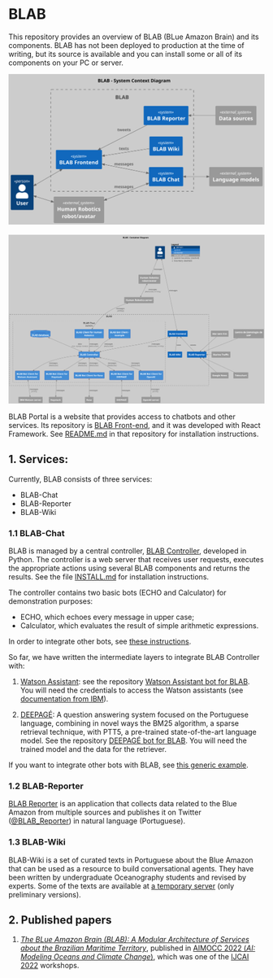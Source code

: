 # BLAB

This repository provides an overview of BLAB (BLue Amazon Brain) and its components. BLAB has not been deployed to
production at the time of writing, but its source is available and you can install some or all of its components on your
PC or server.



<img src="diagrams/plantuml/svg/1_system_context.svg" />
<br /><br />
<img src="diagrams/plantuml/svg/2_container_diagram.svg" />



BLAB Portal is a website that provides access to chatbots and other services. Its repository
is [BLAB Front-end](../../../blab-frontend), and it was developed with React Framework.
See [README.md](../../../blab-frontend/blob/main/README.md) in that repository for installation instructions.

## 1. Services:

Currently, BLAB consists of three services:

- BLAB-Chat
- BLAB-Reporter
- BLAB-Wiki

### 1.1 BLAB-Chat

BLAB is managed by a central controller, [BLAB Controller](../../../blab-controller), developed in Python. The
controller is a web server that receives user requests, executes the appropriate actions using several BLAB components
and returns the results. See the file [INSTALL.md](../../../blab-controller/blob/main/INSTALL.md)
for installation instructions.

The controller contains two basic bots (ECHO and Calculator) for demonstration purposes:

- ECHO, which echoes every message in upper case;
- Calculator, which evaluates the result of simple arithmetic expressions.

In order to integrate other bots, see
[these instructions](../../../blab-controller/blob/main/ADDING_BOTS.md).

So far, we have written the intermediate layers to integrate BLAB Controller with:

1. [Watson Assistant](https://cloud.ibm.com/catalog/services/watson-assistant):
   see the repository [Watson Assistant bot for BLAB](../../../blab-chatbot-watson). You will need the credentials to
   access the Watson assistants (see [documentation from IBM](https://cloud.ibm.com/apidocs/assistant-v2)).


2. [DEEPAGÉ](../../../deepage): A question answering system focused on the Portuguese language, combining in novel ways
   the BM25 algorithm, a sparse retrieval technique, with PTT5, a pre-trained state-of-the-art language model. See the
   repository [DEEPAGÉ bot for BLAB](../../../blab-chatbot-deepage). You will need the trained model and the data for
   the retriever.

If you want to integrate other bots with BLAB, see [this generic example](../../../blab-chatbot-example).

### 1.2 BLAB-Reporter

[BLAB Reporter](https://github.com/C4AI/blab-reporter) is an application that collects data related to the Blue Amazon
from multiple sources
and publishes it on Twitter ([@BLAB_Reporter](https://twitter.com/BLAB_Reporter))
in natural language (Portuguese).

### 1.3 BLAB-Wiki

BLAB-Wiki is a set of curated texts in Portuguese about the Blue Amazon that can be used as a resource to build
conversational agents. They have been written by undergraduate Oceanography students and revised by experts. Some of the
texts are available at [a temporary server](https://c2dt02.duckdns.org/w/index.php) (only preliminary versions).


## 2. Published papers

1. [_The BLue Amazon Brain (BLAB): A Modular Architecture of Services about the Brazilian Maritime
   Territory_](https://oceania.inria.cl/assets/pdfs/aimocc22/paper-05.pdf), published in [AIMOCC 2022 \(_AI: Modeling
   Oceans and Climate Change_\)](https://oceania.inria.cl/#aimocc-2022), which was one of
   the [IJCAI 2022](https://ijcai-22.org/) workshops.
